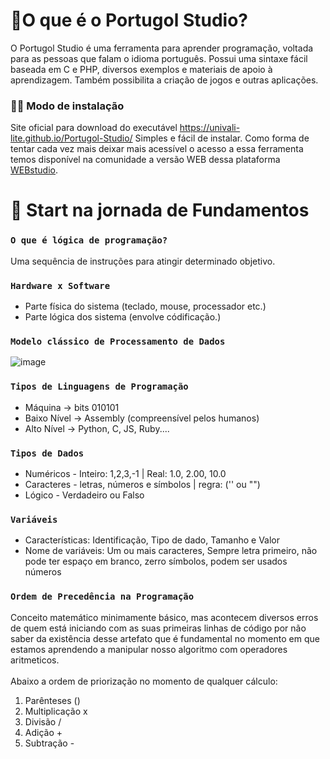 # 📌O que é o Portugol Studio?
O Portugol Studio é uma ferramenta para aprender programação, voltada para as pessoas que falam o idioma português. Possui uma sintaxe fácil baseada em C e PHP, diversos exemplos e materiais de apoio à aprendizagem. Também possibilita a criação de jogos e outras aplicações.

### 👨‍💻 Modo de instalação
Site oficial para download do executável https://univali-lite.github.io/Portugol-Studio/ Simples e fácil de instalar. Como forma de tentar cada vez mais deixar mais acessível o acesso a essa ferramenta temos disponível na comunidade a versão WEB dessa plataforma [WEBstudio](https://dgadelha.github.io/Portugol-Webstudio/).

# 🖖 Start na jornada de Fundamentos
### `O que é lógica de programação?` <br>
Uma sequência de instruções para atingir determinado objetivo.<br>
### `Hardware x Software `
* Parte física do sistema (teclado, mouse, processador etc.)
* Parte lógica dos sistema (envolve códificação.)<br>
### `Modelo clássico de Processamento de Dados `
![image](https://github.com/developerbreno081/Fundamentos-Logica-Programacao/assets/156582515/14befc22-b058-4ca9-bad8-9fd5bb22825b)<br>
### `Tipos de Linguagens de Programação `
* Máquina -> bits 010101
* Baixo Nível -> Assembly (compreensível pelos humanos)
* Alto Nível -> Python, C, JS, Ruby.... <br>
### `Tipos de Dados `
* Numéricos - Inteiro: 1,2,3,-1 | Real: 1.0, 2.00, 10.0
* Caracteres - letras, números e símbolos | regra: ('' ou "")
* Lógico - Verdadeiro ou Falso<br>
### `Variáveis `
* Características: Identificação, Tipo de dado, Tamanho e Valor
* Nome de variáveis: Um ou mais caracteres, Sempre letra primeiro, não pode ter espaço em branco, zerro símbolos, podem ser usados números<br>
### `Ordem de Precedência na Programação`
Conceito matemático minimamente básico, mas acontecem diversos erros de quem está iniciando com as suas primeiras linhas de código por não saber da existência desse artefato que é fundamental no momento em que estamos aprendendo a manipular nosso algoritmo com operadores aritmeticos.<br><br>
Abaixo a ordem de priorização no momento
de qualquer cálculo:
1. Parênteses ()
2. Multiplicação x
3. Divisão /
4. Adição +
5. Subtração -
  
